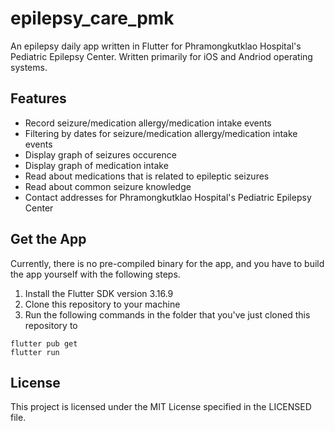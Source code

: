 # epilepsy_care_pmk

An epilepsy daily app written in Flutter for Phramongkutklao Hospital's Pediatric Epilepsy Center. Written primarily for iOS and Andriod operating systems.

## Features
- Record seizure/medication allergy/medication intake events
- Filtering by dates for seizure/medication allergy/medication intake events
- Display graph of seizures occurence
- Display graph of medication intake
- Read about medications that is related to epileptic seizures
- Read about common seizure knowledge
- Contact addresses for Phramongkutklao Hospital's Pediatric Epilepsy Center

## Get the App
Currently, there is no pre-compiled binary for the app, and you have to build the app yourself with the following steps.
1. Install the Flutter SDK version 3.16.9
2. Clone this repository to your machine
3. Run the following commands in the folder that you've just cloned this repository to
```
flutter pub get
flutter run
```

## License
This project is licensed under the MIT License specified in the LICENSED file.
